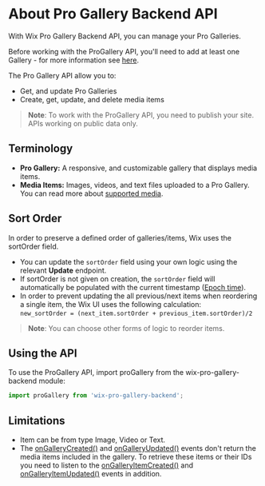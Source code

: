 # About Pro Gallery Backend API

With Wix Pro Gallery Backend API, you can manage your Pro Galleries.

Before working with the ProGallery API, you'll need to add at least one Gallery - for more information see [here](https://support.wix.com/en/article/wix-pro-gallery-about-the-wix-pro-gallery).

The Pro Gallery API allow you to:

*   Get, and update Pro Galleries
*   Create, get, update, and delete media items

> **Note**: To work with the ProGallery API, you need to publish your site. APIs working on public data only.

## Terminology
+ **Pro Gallery:** A responsive, and customizable gallery that displays media items.
+ **Media Items:** Images, videos, and text files uploaded to a Pro Gallery. You can read more about [supported media](https://support.wix.com/en/article/wix-pro-gallery-adding-media-to-the-gallery).

## Sort Order
In order to preserve a defined order of galleries/items, Wix uses the sortOrder field.

* You can update the `sortOrder` field using your own logic using the relevant **Update** endpoint.
* If sortOrder is not given on creation, the `sortOrder` field will automatically be populated with the current timestamp ([Epoch time](https://en.wikipedia.org/wiki/Unix_time)).
* In order to prevent updating the all previous/next items when reordering a single item, the Wix UI uses the following calculation:  
  `new_sortOrder = (next_item.sortOrder + previous_item.sortOrder)/2`

> **Note**: You can choose other forms of logic to reorder items.

## Using the API
To use the ProGallery API, import proGallery from the wix-pro-gallery-backend module:
```javascript 
import proGallery from 'wix-pro-gallery-backend';
```

## Limitations
+ Item can be from type Image, Video or Text.
+ The [onGalleryCreated()](https://www.wix.com/velo/reference/wix-pro-gallery-backend/events/ongallerycreated) and [onGalleryUpdated()](https://www.wix.com/velo/reference/wix-pro-gallery-backend/events/ongalleryupdated) events don't return the media items included in the gallery. To retrieve these items or their IDs you need to listen to the [onGalleryItemCreated()](https://www.wix.com/velo/reference/wix-pro-gallery-backend/events/ongalleryitemcreated) and [onGalleryItemUpdated()](https://www.wix.com/velo/reference/wix-pro-gallery-backend/events/ongalleryitemupdated) events in addition.



